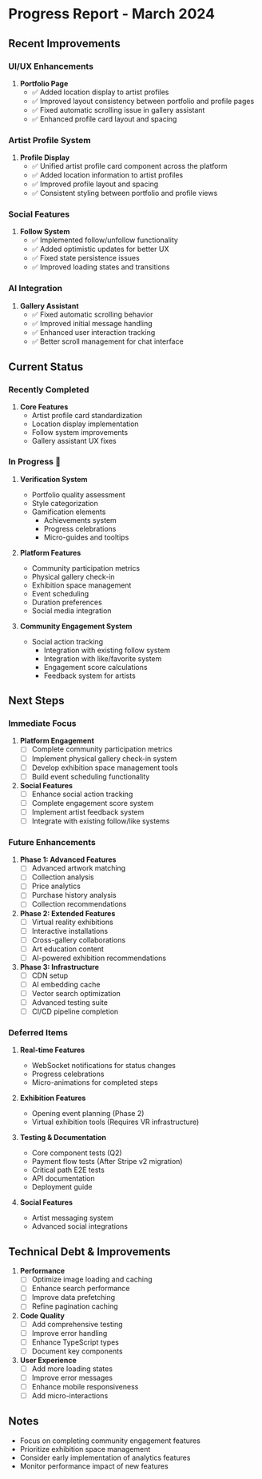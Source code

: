 # Progress Report - March 2024

## Recent Improvements

### UI/UX Enhancements
1. **Portfolio Page**
   - ✅ Added location display to artist profiles
   - ✅ Improved layout consistency between portfolio and profile pages
   - ✅ Fixed automatic scrolling issue in gallery assistant
   - ✅ Enhanced profile card layout and spacing

### Artist Profile System
1. **Profile Display**
   - ✅ Unified artist profile card component across the platform
   - ✅ Added location information to artist profiles
   - ✅ Improved profile layout and spacing
   - ✅ Consistent styling between portfolio and profile views

### Social Features
1. **Follow System**
   - ✅ Implemented follow/unfollow functionality
   - ✅ Added optimistic updates for better UX
   - ✅ Fixed state persistence issues
   - ✅ Improved loading states and transitions

### AI Integration
1. **Gallery Assistant**
   - ✅ Fixed automatic scrolling behavior
   - ✅ Improved initial message handling
   - ✅ Enhanced user interaction tracking
   - ✅ Better scroll management for chat interface

## Current Status

### Recently Completed
1. **Core Features**
   - Artist profile card standardization
   - Location display implementation
   - Follow system improvements
   - Gallery assistant UX fixes

### In Progress 🚧
1. **Verification System**
   - Portfolio quality assessment
   - Style categorization
   - Gamification elements
     - Achievements system
     - Progress celebrations
     - Micro-guides and tooltips

2. **Platform Features**
   - Community participation metrics
   - Physical gallery check-in
   - Exhibition space management
   - Event scheduling
   - Duration preferences
   - Social media integration

3. **Community Engagement System**
   - Social action tracking
     - Integration with existing follow system
     - Integration with like/favorite system
     - Engagement score calculations
     - Feedback system for artists

## Next Steps

### Immediate Focus
1. **Platform Engagement**
   - [ ] Complete community participation metrics
   - [ ] Implement physical gallery check-in system
   - [ ] Develop exhibition space management tools
   - [ ] Build event scheduling functionality

2. **Social Features**
   - [ ] Enhance social action tracking
   - [ ] Complete engagement score system
   - [ ] Implement artist feedback system
   - [ ] Integrate with existing follow/like systems

### Future Enhancements
1. **Phase 1: Advanced Features**
   - [ ] Advanced artwork matching
   - [ ] Collection analysis
   - [ ] Price analytics
   - [ ] Purchase history analysis
   - [ ] Collection recommendations

2. **Phase 2: Extended Features**
   - [ ] Virtual reality exhibitions
   - [ ] Interactive installations
   - [ ] Cross-gallery collaborations
   - [ ] Art education content
   - [ ] AI-powered exhibition recommendations

3. **Phase 3: Infrastructure**
   - [ ] CDN setup
   - [ ] AI embedding cache
   - [ ] Vector search optimization
   - [ ] Advanced testing suite
   - [ ] CI/CD pipeline completion

### Deferred Items
1. **Real-time Features**
   - WebSocket notifications for status changes
   - Progress celebrations
   - Micro-animations for completed steps

2. **Exhibition Features**
   - Opening event planning (Phase 2)
   - Virtual exhibition tools (Requires VR infrastructure)

3. **Testing & Documentation**
   - Core component tests (Q2)
   - Payment flow tests (After Stripe v2 migration)
   - Critical path E2E tests
   - API documentation
   - Deployment guide

4. **Social Features**
   - Artist messaging system
   - Advanced social integrations

## Technical Debt & Improvements
1. **Performance**
   - [ ] Optimize image loading and caching
   - [ ] Enhance search performance
   - [ ] Improve data prefetching
   - [ ] Refine pagination caching

2. **Code Quality**
   - [ ] Add comprehensive testing
   - [ ] Improve error handling
   - [ ] Enhance TypeScript types
   - [ ] Document key components

3. **User Experience**
   - [ ] Add more loading states
   - [ ] Improve error messages
   - [ ] Enhance mobile responsiveness
   - [ ] Add micro-interactions

## Notes
- Focus on completing community engagement features
- Prioritize exhibition space management
- Consider early implementation of analytics features
- Monitor performance impact of new features 
